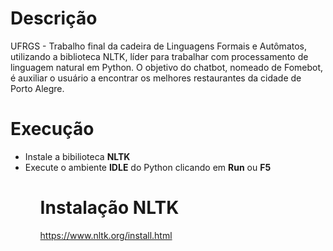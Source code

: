 # Descrição

UFRGS - Trabalho final da cadeira de Linguagens Formais e Autômatos, utilizando a biblioteca NLTK, líder para trabalhar com processamento de linguagem natural em Python.
O objetivo do chatbot, nomeado de Fomebot, é auxiliar o usuário a encontrar os melhores restaurantes da cidade de Porto Alegre.

# Execução

<ul>
  <li>Instale a bibilioteca <b>NLTK</b></li>
  <li>Execute o ambiente <b>IDLE</b> do Python clicando em <b>Run</b> ou <b>F5</b></li>
<ul>

# Instalação NLTK

https://www.nltk.org/install.html

